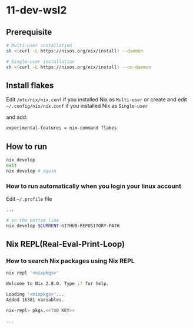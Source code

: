 # 11-dev-wsl2

## Prerequisite

```bash
# Multi-user installation
sh <(curl -L https://nixos.org/nix/install) --daemon

# Single-user installation
sh <(curl -L https://nixos.org/nix/install) --no-daemon
```

## Install flakes

Edit `/etc/nix/nix.conf` if you installed Nix as `Multi-user` or 
create and edit `~/.config/nix/nix.conf` if you installed Nix as `Single-user`

and add:

```bash
experimental-features = nix-command flakes
```

## How to run

```bash
nix develop
exit
nix develop # again
```
### How to run automatically when you login your linux account

Edit `~/.profile` file

```bash
...

# on the bottom line
nix develop $CURRENT-GITHUB-REPOSITORY-PATH
```

## Nix REPL(Real-Eval-Print-Loop)

### How to search Nix packages using Nix REPL

```bash
nix repl '<nixpkgs>'

Welcome to Nix 2.8.0. Type :? for help.

Loading '<nixpkgs>'...
Added 16381 variables.

nix-repl> pkgs.<<TAB KEY>>

...
```
